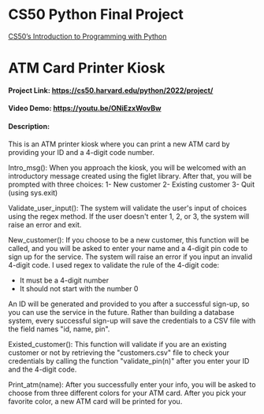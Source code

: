 # CS50 Python Final Project
[CS50’s Introduction to Programming with Python](https://cs50.harvard.edu/python/2022/)

# ATM Card Printer Kiosk
#### Project Link: https://cs50.harvard.edu/python/2022/project/
#### Video Demo:  https://youtu.be/ONiEzxWovBw
#### Description:

This is an ATM printer kiosk where you can print a new ATM card by providing your ID and a 4-digit code number.

Intro_msg():
When you approach the kiosk, you will be welcomed with an introductory message created using the figlet library. After that, you will be prompted with three choices:
1- New customer
2- Existing customer
3- Quit (using sys.exit)

Validate_user_input():
The system will validate the user's input of choices using the regex method. If the user doesn't enter 1, 2, or 3, the system will raise an error and exit.

New_customer():
If you choose to be a new customer, this function will be called, and you will be asked to enter your name and a 4-digit pin code to sign up for the service. The system will raise an error if you input an invalid 4-digit code. I used regex to validate the rule of the 4-digit code:

* It must be a 4-digit number
* It should not start with the number 0

An ID will be generated and provided to you after a successful sign-up, so you can use the service in the future. Rather than building a database system, every successful sign-up will save the credentials to a CSV file with the field names "id, name, pin".

Existed_customer():
This function will validate if you are an existing customer or not by retrieving the "customers.csv" file to check your credentials by calling the function "validate_pin(n)" after you enter your ID and the 4-digit code.

Print_atm(name):
After you successfully enter your info, you will be asked to choose from three different colors for your ATM card. After you pick your favorite color, a new ATM card will be printed for you.
